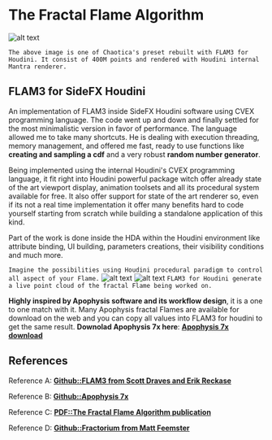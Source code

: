 # The Fractal Flame Algorithm
![alt text](https://github.com/alexnardini/FLAM3/blob/main/img/Chaotica_FLAM3_match.jpg)

`The above image is one of Chaotica's preset rebuilt with FLAM3 for Houdini. It consist of 400M points and rendered with Houdini internal Mantra renderer.`


## FLAM3 for SideFX Houdini
An implementation of FLAM3 inside SideFX Houdini software using CVEX programming language.
The code went up and down and finally settled for the most minimalistic version in favor of performance.
The language allowed me to take many shortcuts. He is dealing with execution threading, memory management, and offered me
fast, ready to use functions like **creating and sampling a cdf** and a very robust **random number generator**.

Being implemented using the internal Houdini's CVEX programming language, it fit right into Houdini powerful package
witch offer already state of the art viewport display, animation toolsets and all its procedural system available for free.
It also offer support for state of the art renderer so, even if its not a real time implementation it offer many benefits
hard to code yourself starting from scratch while building a standalone application of this kind.

Part of the work is done inside the HDA within the Houdini environment
like attribute binding, UI building, parameters creations, their visibility conditions and much more.

`Imagine the possibilities using Houdini procedural paradigm to control all aspect of your Flame.`
![alt text](https://github.com/alexnardini/FLAM3/blob/main/img/FLAM3_Hviewport.jpg)
![alt text](https://github.com/alexnardini/FLAM3/blob/main/img/FLAM3_Hviewport_ChaoticaMatch.jpg)
`FLAM3 for Houdini generate a live point cloud of the fractal Flame being worked on.`

**Highly inspired by Apophysis software and its workflow design**,
it is a one to one match with it.
Many Apophysis fractal Flames are available for download on the web
and you can copy all values into FLAM3 for houdini to get the same result.
**Downolad Apophysis 7x here**: [**Apophysis 7x download**](https://sourceforge.net/projects/apophysis7x/)

## References
Reference A: [**Github::FLAM3 from Scott Draves and Erik Reckase**](https://github.com/scottdraves/flam3)

Reference B: [**Github::Apophysis 7x**](https://github.com/xyrus02/apophysis-7x)

Reference C: [**PDF::The Fractal Flame Algorithm publication**](https://flam3.com/flame_draves.pdf)

Reference D: [**Github::Fractorium from Matt Feemster**](https://bitbucket.org/mfeemster/fractorium/src/master/)





